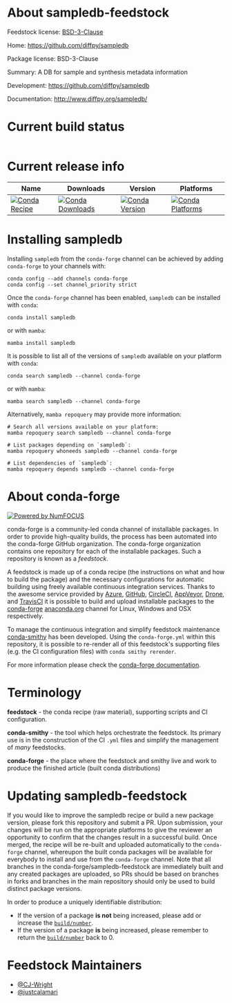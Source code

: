 About sampledb-feedstock
========================

Feedstock license: [BSD-3-Clause](https://github.com/conda-forge/sampledb-feedstock/blob/main/LICENSE.txt)

Home: https://github.com/diffpy/sampledb

Package license: BSD-3-Clause

Summary: A DB for sample and synthesis metadata information

Development: https://github.com/diffpy/sampledb

Documentation: http://www.diffpy.org/sampledb/

Current build status
====================


<table>
</table>

Current release info
====================

| Name | Downloads | Version | Platforms |
| --- | --- | --- | --- |
| [![Conda Recipe](https://img.shields.io/badge/recipe-sampledb-green.svg)](https://anaconda.org/conda-forge/sampledb) | [![Conda Downloads](https://img.shields.io/conda/dn/conda-forge/sampledb.svg)](https://anaconda.org/conda-forge/sampledb) | [![Conda Version](https://img.shields.io/conda/vn/conda-forge/sampledb.svg)](https://anaconda.org/conda-forge/sampledb) | [![Conda Platforms](https://img.shields.io/conda/pn/conda-forge/sampledb.svg)](https://anaconda.org/conda-forge/sampledb) |

Installing sampledb
===================

Installing `sampledb` from the `conda-forge` channel can be achieved by adding `conda-forge` to your channels with:

```
conda config --add channels conda-forge
conda config --set channel_priority strict
```

Once the `conda-forge` channel has been enabled, `sampledb` can be installed with `conda`:

```
conda install sampledb
```

or with `mamba`:

```
mamba install sampledb
```

It is possible to list all of the versions of `sampledb` available on your platform with `conda`:

```
conda search sampledb --channel conda-forge
```

or with `mamba`:

```
mamba search sampledb --channel conda-forge
```

Alternatively, `mamba repoquery` may provide more information:

```
# Search all versions available on your platform:
mamba repoquery search sampledb --channel conda-forge

# List packages depending on `sampledb`:
mamba repoquery whoneeds sampledb --channel conda-forge

# List dependencies of `sampledb`:
mamba repoquery depends sampledb --channel conda-forge
```


About conda-forge
=================

[![Powered by
NumFOCUS](https://img.shields.io/badge/powered%20by-NumFOCUS-orange.svg?style=flat&colorA=E1523D&colorB=007D8A)](https://numfocus.org)

conda-forge is a community-led conda channel of installable packages.
In order to provide high-quality builds, the process has been automated into the
conda-forge GitHub organization. The conda-forge organization contains one repository
for each of the installable packages. Such a repository is known as a *feedstock*.

A feedstock is made up of a conda recipe (the instructions on what and how to build
the package) and the necessary configurations for automatic building using freely
available continuous integration services. Thanks to the awesome service provided by
[Azure](https://azure.microsoft.com/en-us/services/devops/), [GitHub](https://github.com/),
[CircleCI](https://circleci.com/), [AppVeyor](https://www.appveyor.com/),
[Drone](https://cloud.drone.io/welcome), and [TravisCI](https://travis-ci.com/)
it is possible to build and upload installable packages to the
[conda-forge](https://anaconda.org/conda-forge) [anaconda.org](https://anaconda.org/)
channel for Linux, Windows and OSX respectively.

To manage the continuous integration and simplify feedstock maintenance
[conda-smithy](https://github.com/conda-forge/conda-smithy) has been developed.
Using the ``conda-forge.yml`` within this repository, it is possible to re-render all of
this feedstock's supporting files (e.g. the CI configuration files) with ``conda smithy rerender``.

For more information please check the [conda-forge documentation](https://conda-forge.org/docs/).

Terminology
===========

**feedstock** - the conda recipe (raw material), supporting scripts and CI configuration.

**conda-smithy** - the tool which helps orchestrate the feedstock.
                   Its primary use is in the construction of the CI ``.yml`` files
                   and simplify the management of *many* feedstocks.

**conda-forge** - the place where the feedstock and smithy live and work to
                  produce the finished article (built conda distributions)


Updating sampledb-feedstock
===========================

If you would like to improve the sampledb recipe or build a new
package version, please fork this repository and submit a PR. Upon submission,
your changes will be run on the appropriate platforms to give the reviewer an
opportunity to confirm that the changes result in a successful build. Once
merged, the recipe will be re-built and uploaded automatically to the
`conda-forge` channel, whereupon the built conda packages will be available for
everybody to install and use from the `conda-forge` channel.
Note that all branches in the conda-forge/sampledb-feedstock are
immediately built and any created packages are uploaded, so PRs should be based
on branches in forks and branches in the main repository should only be used to
build distinct package versions.

In order to produce a uniquely identifiable distribution:
 * If the version of a package **is not** being increased, please add or increase
   the [``build/number``](https://docs.conda.io/projects/conda-build/en/latest/resources/define-metadata.html#build-number-and-string).
 * If the version of a package **is** being increased, please remember to return
   the [``build/number``](https://docs.conda.io/projects/conda-build/en/latest/resources/define-metadata.html#build-number-and-string)
   back to 0.

Feedstock Maintainers
=====================

* [@CJ-Wright](https://github.com/CJ-Wright/)
* [@justcalamari](https://github.com/justcalamari/)

